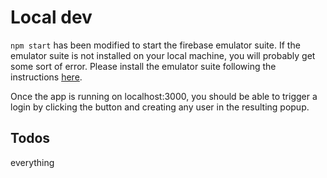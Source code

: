 # Local dev

`npm start` has been modified to start the firebase emulator suite. If the emulator suite is not installed on your local machine, you will probably get some sort of error. Please install the emulator suite following the instructions [here](https://firebase.google.com/docs/emulator-suite/install_and_configure).

Once the app is running on localhost:3000, you should be able to trigger a login by clicking the button and creating any user in the resulting popup.

## Todos

everything